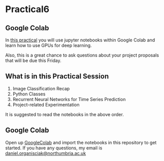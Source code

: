 # Practical6 


## Google Colab
In [this practical](https://github.com/KF5012-AI2020/Practical6) you will use jupyter notebooks within Google Colab and learn how to use GPUs for deep learning.

Also, this is a great chance to ask questions about your project proposals that will be due this Friday. 


## What is in this Practical Session
1. Image Classification Recap
2. Python Classes
3. Recurrent Neural Networks for Time Series Prediction
4. Project-related Experimentation

It is suggested to read the notebooks in the above order. 

## Google Colab
Open up [GoogleColab](https://colab.research.google.com/) and import the notebooks in this repository to get started. 
If you have any questions, my email is daniel.organisciak@northumbria.ac.uk
